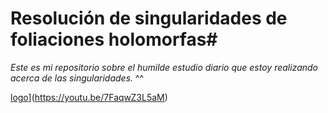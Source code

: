 # Resolución de singularidades de foliaciones holomorfas#
_Este es mi repositorio sobre el humilde estudio diario que estoy realizando acerca de las singularidades._ ^^<br /> 

[logo](https://cdn1.iconfinder.com/data/icons/logotypes/32/youtube-128.png)](https://youtu.be/7FaqwZ3L5aM)

